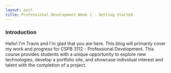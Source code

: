 ```yaml
---
layout: post
title: Professional Development Week 1 - Getting Started
---
```

### Introduction

Hello!  I'm Travis and I'm glad that you are here.  This blog will primarily cover my work and progress for CSPB 3112 - Professional Development.  This course provides students with a unique opportunity to explore new technologies, develop a portfolio site, and showcase individual interest and talent with the completion of a project.  
